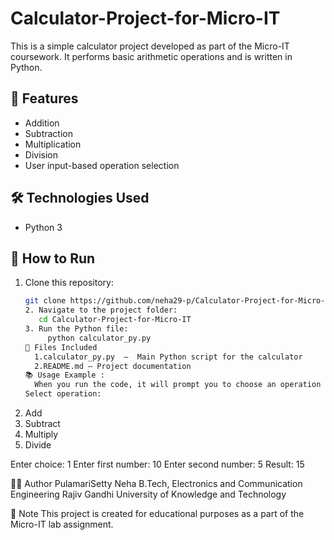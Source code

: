 # Calculator-Project-for-Micro-IT

This is a simple calculator project developed as part of the Micro-IT coursework. It performs basic arithmetic operations and is written in Python.

## 🧮 Features

- Addition
- Subtraction
- Multiplication
- Division
- User input-based operation selection

## 🛠️ Technologies Used

- Python 3

## 🚀 How to Run

1. Clone this repository:
   ```bash
   git clone https://github.com/neha29-p/Calculator-Project-for-Micro-IT.git
   2. Navigate to the project folder:
      cd Calculator-Project-for-Micro-IT
   3. Run the Python file:
        python calculator_py.py
   📁 Files Included
     1.calculator_py.py  —  Main Python script for the calculator
     2.README.md — Project documentation
   📚 Usage Example :
     When you run the code, it will prompt you to choose an operation and enter two numbers:
   Select operation:
1. Add
2. Subtract
3. Multiply
4. Divide

Enter choice: 1
Enter first number: 10
Enter second number: 5
Result: 15

👩‍💻 Author
   PulamariSetty Neha
   B.Tech, Electronics and Communication Engineering
   Rajiv Gandhi University of Knowledge and Technology

📌 Note
   This project is created for educational purposes as a part of the Micro-IT lab assignment.
